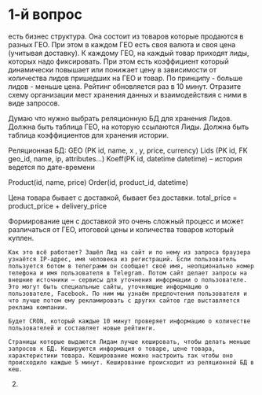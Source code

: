 # 1-й вопрос

есть бизнес структура. Она состоит из товаров которые продаются в разных ГЕО. При этом в каждом ГЕО есть своя валюта и своя цена (учитывая доставку). К каждому ГЕО, на каждый товар приходят лиды, которых надо фиксировать. При этом есть коэффициент который динамически повышает или понижает цену в зависимости от количества лидов пришедших на ГЕО и товар. По принципу - больше лидов - меньше цена. Рейтинг обновляется раз в 10 минут.
Отразите схему организации мест хранения данных и взаимодействия с ними в виде запросов.


Думаю что нужно выбрать реляционную БД для хранения Лидов. Должна быть таблица ГЕО, на которую ссылаются Лиды. Должна быть таблица коэффициентов для хранения истории.

Реляционная БД:
GEO (PK id, name, x , y, price, currency)
Lids (PK id, FK geo_id,  name, ip, attributes…)
Koeff(PK id,  datetime datetime) – история ведется по дате-времени

Product(id, name, price)
Order(id, product_id, datetime)

Цена товара бывает с доставкой, бывает без доставки. 
total_price = product_price + delivery_price

Формирование цен с доставкой это очень сложный процесс и может различаться от ГЕО, итоговой цены и количества товаров который куплен.

	Как это всё работает? Зашёл Лид на сайт и по нему из запроса браузера узнаётся IP-адрес, имя человека из регистраций. Если пользователь пользуется ботом в телеграмм он сообщает своё имя, неопционально номер телефона и имя пользователя в Telegram. Потом сайт делает запросы на внешние источники – сервисы для уточнения информации о пользователе. Это могут быть специальные сайты, уточняющие информацию о пользователе, Facebook. По ним мы узнаём предпочтения пользователя и что лучше потом ему рекламировать с других сайтов где выставляется реклама компании.

	Будет CRON, который каждые 10 минут проверяет информацию о количестве пользователей и составляет новые рейтинги.

	Страницы которые выдаются Лидам лучше кешировать, чтобы делать меньше запросов к БД. Кешируются информация о товаре, цене товара, характеристики товара. Кеширование можно настроить так чтобы оно происходило каждые 5 минут. Кеширование происходит из реляционной БД в кеш.



2. 

 
